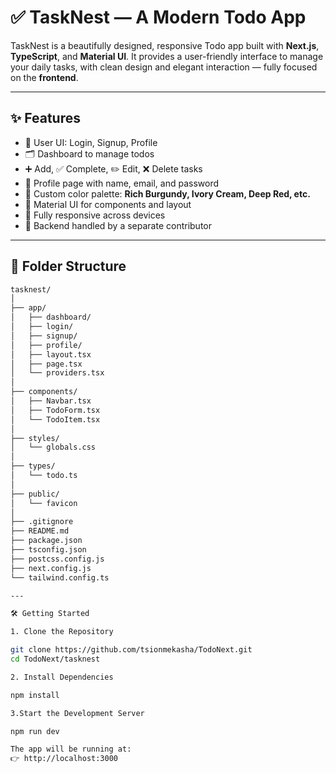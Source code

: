 # ✅ TaskNest — A Modern Todo App 

TaskNest is a beautifully designed, responsive Todo app built with **Next.js**, **TypeScript**, and **Material UI**. It provides a user-friendly interface to manage your daily tasks, with clean design and elegant interaction — fully focused on the **frontend**.

---

## ✨ Features

- 🔐 User UI: Login, Signup, Profile
- 🗂️ Dashboard to manage todos
- ➕ Add, ✅ Complete, ✏️ Edit, ❌ Delete tasks
- 👤 Profile page with name, email, and password
- 🌈 Custom color palette: **Rich Burgundy, Ivory Cream, Deep Red, etc.**
- 💅 Material UI for components and layout
- 📱 Fully responsive across devices
- 🧠 Backend handled by a separate contributor

---

## 📁 Folder Structure

```bash
tasknest/
│
├── app/
│   ├── dashboard/       
│   ├── login/           
│   ├── signup/          
│   ├── profile/         
│   ├── layout.tsx       
│   ├── page.tsx         
│   └── providers.tsx    
│
├── components/
│   ├── Navbar.tsx       
│   ├── TodoForm.tsx     
│   └── TodoItem.tsx     
│
├── styles/
│   └── globals.css      
│
├── types/
│   └── todo.ts         
│
├── public/
│   └── favicon
│
├── .gitignore
├── README.md            
├── package.json
├── tsconfig.json
├── postcss.config.js
├── next.config.js
└── tailwind.config.ts   

---

🛠️ Getting Started

1. Clone the Repository

git clone https://github.com/tsionmekasha/TodoNext.git
cd TodoNext/tasknest

2. Install Dependencies

npm install

3.Start the Development Server 

npm run dev

The app will be running at:
👉 http://localhost:3000





